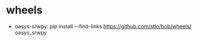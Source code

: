 # wheels

- oasys-srwpy:  pip install --find-links https://github.com/stio/bob/wheels/ oasys_srwpy 
